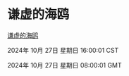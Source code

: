 # 谦虚的海鸥
[谦虚的海鸥](http://219.139.197.74:56308/qxdho/course/base/hotlink/index.php)

2024年 10月 27日 星期日 16:00:01 CST

2024年 10月 27日 星期日 08:00:01 GMT
